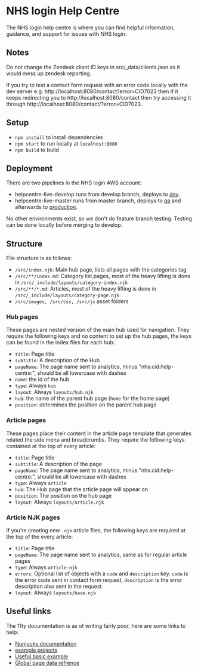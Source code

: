 # NHS login Help Centre

The NHS login help centre is where you can find helpful information, guidance, and support for issues with NHS login.

## Notes

Do not change the Zendesk client ID keys in src/_data/clients.json as it would mess up zendesk reporting.

If you try to test a contact form request with an error code locally with the dev server e.g. http://localhost:8080/contact?error=CID7023
then if it keeps redirecting you to http://localhost:8080/contact then try accessing it through http://localhost:8080/contact/?error=CID7023.

## Setup

- `npm install` to install dependencies
- `npm start` to run locally at `localhost:8080`
- `npm build` to build

## Deployment

There are two pipelines in the NHS login AWS account:
- helpcentre-live-develop runs from develop branch, deploys to [dev](https://help.dev.signin.nhs.uk).
- helpcentre-live-master runs from master branch, deploys to [qa](https://help.qa.signin.nhs.uk) and afterwards to [production](https://help.login.nhs.uk).

No other environments exist, so we don't do feature branch testing. Testing can be done locally before merging to develop.

## Structure

File structure is as follows:

- `/src/index.njk`: Main hub page, lists all pages with the categories tag
- `/src/**/index.md`: Category list pages, most of the heavy lifting is done in `/src/_include/layouts/category-index.njk`
- `/src/**/*.md`: Articles, most of the heavy lifting is done in `/src/_include/layouts/category-page.njk`
- `/src/images, /src/css, /src/js` asset folders

### Hub pages

These pages are nested version of the main hub used for navigation.
They require the following keys and no content to set up the hub pages, the keys can be found in the index files for each hub:

- `title`: Page title
- `subtitle`: A description of the Hub
- `pageName`: The page name sent to analytics, minus "nhs:cid:help-centre:", should be all lowercase with dashes
- `name`: the id of the hub
- `type`: Always `hub`
- `layout`: Always `layouts/hub.njk`
- `hub`: the name of the parent hub page (`home` for the home page)
- `position`: determines the position on the parent hub page

### Article pages

These pages place their content in the article page template that generates related the side menu and breadcrumbs.
They require the following keys contained at the top of every article:

- `title`: Page title
- `subtitle`: A description of the page
- `pageName`: The page name sent to analytics, minus "nhs:cid:help-centre:", should be all lowercase with dashes
- `type`: Always `article`
- `hub`: The Hub page that the article page will appear on
- `position`: The position on the hub page
- `layout`: Always `layouts/article.njk`

### Article NJK pages

If you're creating new `.njk` article files, the following keys are required at the top of the every article:

- `title`: Page title
- `pageName`: The page name sent to analytics, same as for regular article pages
- `type`: Always `article-njk`
- `errors`: Optional list of objects with a `code` and `description` key. `code` is the error code sent in contact form
  request, `description` is the error description also sent in the request.
- `layout`: Always `layouts/base.njk`

## Useful links

The 11ty documentation is as of writing fairly poor, here are some links to help:

- [Nunjucks documentation](https://mozilla.github.io/nunjucks/templating.html)
- [example projects](https://www.11ty.dev/docs/starter/)
- [Useful basic example](https://github.com/philhawksworth/eleventyone)
- [Global page data refrence](https://www.11ty.dev/docs/data-eleventy-supplied/)
